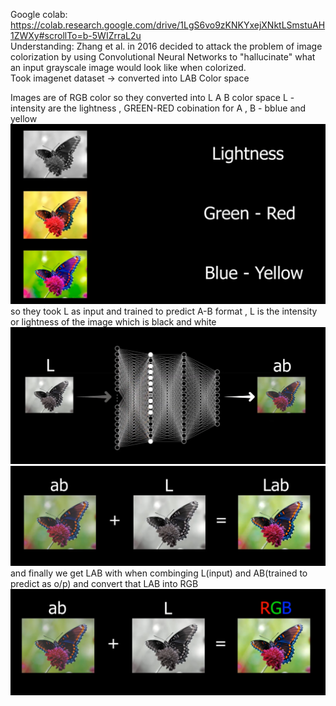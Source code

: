 Google colab: https://colab.research.google.com/drive/1LgS6vo9zKNKYxejXNktLSmstuAH1ZWXy#scrollTo=b-5WIZrraL2u
<br>
Understanding: Zhang et al. in 2016 decided to attack the problem of image colorization by using Convolutional Neural Networks to "hallucinate" what an input grayscale image would look like when colorized.
<br>
Took imagenet dataset   ->  converted into LAB Color space<br>

Images are of RGB color  so they converted  into L A B color space   L - intensity are the lightness ,  GREEN-RED cobination for A , B - bblue and yellow  
![alt text](https://github.com/BALAJIS2002/Projects/blob/main/Colorize%20B%26W%20image-%20Cafemodel/understanding/Screenshot%202025-01-04%20205342.png)
so they took L as input and trained to predict A-B format , L is the intensity or lightness of the image which is black and white
![alt text](https://github.com/BALAJIS2002/Projects/blob/main/Colorize%20B%26W%20image-%20Cafemodel/understanding/Screenshot%202025-01-04%20205400.png)
![alt text](https://github.com/BALAJIS2002/Projects/blob/main/Colorize%20B%26W%20image-%20Cafemodel/understanding/conversion.png)
and finally we get LAB with when combinging L(input) and AB(trained to predict as o/p) and convert that LAB into RGB 
![alt text](https://github.com/BALAJIS2002/Projects/blob/main/Colorize%20B%26W%20image-%20Cafemodel/understanding/Screenshot%202025-01-04%20205421.png)


